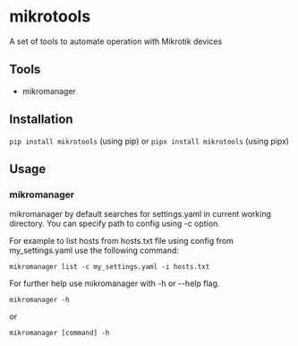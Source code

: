 # mikrotools

A set of tools to automate operation with Mikrotik devices

## Tools

- mikromanager

## Installation

`pip install mikrotools` (using pip) or `pipx install mikrotools` (using pipx)

## Usage

### mikromanager
mikromanager by default searches for settings.yaml in current working directory. You can specify path to config using -c option.

For example to list hosts from hosts.txt file using config from my_settings.yaml use the following command:

`mikromanager list -c my_settings.yaml -i hosts.txt`

For further help use mikromanager with -h or --help flag.

`mikromanager -h`

or

`mikromanager [command] -h`
